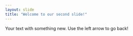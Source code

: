 ```yaml
---
layout: slide
title: "Welcome to our second slide!"
---
```

Your text with something new.
Use the left arrow to go back!
